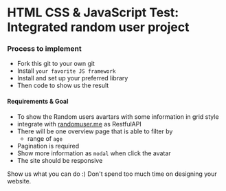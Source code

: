 # HTML CSS & JavaScript Test: Integrated random user project

### Process to implement 
- Fork this git to your own git
- Install `your favorite JS framework`
- Install and set up your preferred library 
- Then code to show us the result
#### Requirements & Goal
- To show the Random users avartars with some information in grid style
- integrate with [randomuser.me](https://randomuser.me/) as RestfulAPI
- There will be one overview page that is able to filter by 
    - range of `age`
- Pagination is required
- Show more information as `modal` when click the avatar
- The site should be responsive 

Show us what you can do :) Don't spend too much time on designing your website.

